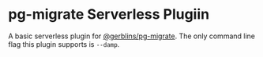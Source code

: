 # pg-migrate Serverless Plugiin

A basic serverless plugin for [@gerblins/pg-migrate](https://www.npmjs.com/package/@gerblins/pg-migrate-serverless). The only command line flag this plugin supports is `--damp`.
